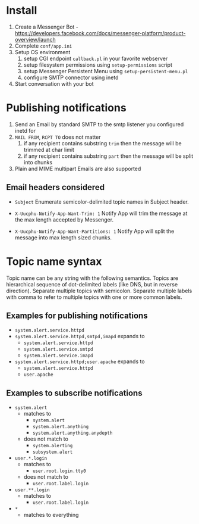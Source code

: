 
Install
====

   1. Create a Messenger Bot - https://developers.facebook.com/docs/messenger-platform/product-overview/launch
   1. Complete `conf/app.ini`
   1. Setup OS environment
      1. setup CGI endpoint `callback.pl` in your favorite webserver
      1. setup filesystem permissions using `setup-permissions` script
      1. setup Messenger Persistent Menu using `setup-persistent-menu.pl`
      1. configure SMTP connector using inetd
   1. Start conversation with your bot

Publishing notifications
====

  1. Send an Email by standard SMTP to the smtp listener you configured inetd for
  1. `MAIL FROM`, `RCPT TO` does not matter
     1. if any recipient contains substring `trim` then the message will be trimmed at char limit
     1. if any recipient contains substring `part` then the message will be split into chunks
  1. Plain and MIME multipart Emails are also supported

Email headers considered
----

 - `Subject`
 Enumerate semicolor-delimited topic names in Subject header.
 
 - `X-Uucphu-Notify-App-Want-Trim: 1`
 Notify App will trim the message at the max length accepted by Messenger.

 - `X-Uucphu-Notify-App-Want-Partitions: 1`
 Notify App will split the message into max length sized chunks.

Topic name syntax
====

Topic name can be any string with the following semantics.
Topics are hierarchical sequence of dot-delimited labels (like DNS, but in reverse direction).
Separate multiple topics with semicolon.
Separate multiple labels with comma to refer to multiple topics with one or more common labels.

Examples for publishing notifications
----

 - `system.alert.service.httpd`
 - `system.alert.service.httpd,smtpd,imapd` expands to
   - `system.alert.service.httpd`
   - `system.alert.service.smtpd`
   - `system.alert.service.imapd`
 - `system.alert.service.httpd;user.apache` expands to
   - `system.alert.service.httpd`
   - `user.apache`

Examples to subscribe notifications
----

 - `system.alert`
   - matches to
     - `system.alert`
     - `system.alert.anything`
     - `system.alert.anything.anydepth`
   - does not match to
     - `system.alerting`
     - `subsystem.alert`
 - `user.*.login`
   - matches to
     - `user.root.login.tty0`
   - does not match to
     - `user.root.label.login`
 - `user.**.login`
   - matches to
     - `user.root.label.login`
 - `*`
   - matches to everything
